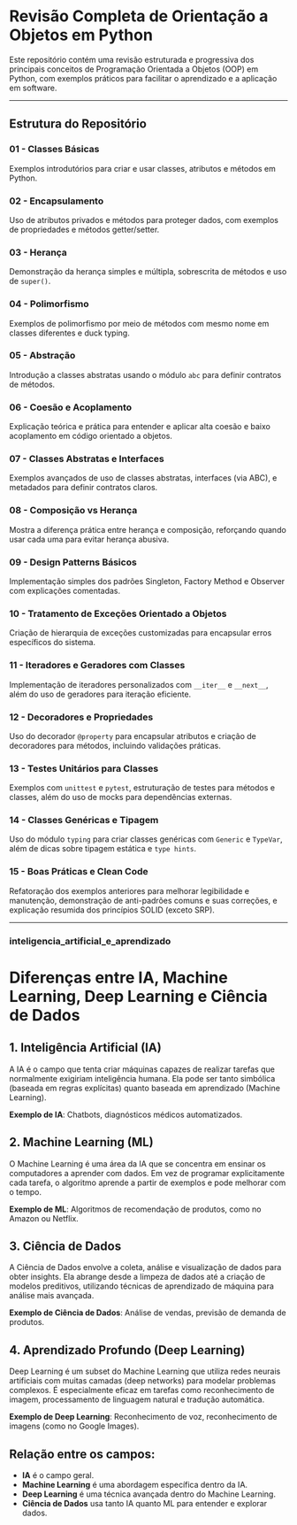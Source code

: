 # Revisão Completa de Orientação a Objetos em Python

Este repositório contém uma revisão estruturada e progressiva dos principais conceitos de Programação Orientada a Objetos (OOP) em Python, com exemplos práticos para facilitar o aprendizado e a aplicação em software.

---

## Estrutura do Repositório

### 01 - Classes Básicas  
Exemplos introdutórios para criar e usar classes, atributos e métodos em Python.

### 02 - Encapsulamento  
Uso de atributos privados e métodos para proteger dados, com exemplos de propriedades e métodos getter/setter.

### 03 - Herança  
Demonstração da herança simples e múltipla, sobrescrita de métodos e uso de `super()`.

### 04 - Polimorfismo  
Exemplos de polimorfismo por meio de métodos com mesmo nome em classes diferentes e duck typing.

### 05 - Abstração  
Introdução a classes abstratas usando o módulo `abc` para definir contratos de métodos.

### 06 - Coesão e Acoplamento  
Explicação teórica e prática para entender e aplicar alta coesão e baixo acoplamento em código orientado a objetos.

### 07 - Classes Abstratas e Interfaces  
Exemplos avançados de uso de classes abstratas, interfaces (via ABC), e metadados para definir contratos claros.

### 08 - Composição vs Herança  
Mostra a diferença prática entre herança e composição, reforçando quando usar cada uma para evitar herança abusiva.

### 09 - Design Patterns Básicos  
Implementação simples dos padrões Singleton, Factory Method e Observer com explicações comentadas.

### 10 - Tratamento de Exceções Orientado a Objetos  
Criação de hierarquia de exceções customizadas para encapsular erros específicos do sistema.

### 11 - Iteradores e Geradores com Classes  
Implementação de iteradores personalizados com `__iter__` e `__next__`, além do uso de geradores para iteração eficiente.

### 12 - Decoradores e Propriedades  
Uso do decorador `@property` para encapsular atributos e criação de decoradores para métodos, incluindo validações práticas.

### 13 - Testes Unitários para Classes  
Exemplos com `unittest` e `pytest`, estruturação de testes para métodos e classes, além do uso de mocks para dependências externas.

### 14 - Classes Genéricas e Tipagem  
Uso do módulo `typing` para criar classes genéricas com `Generic` e `TypeVar`, além de dicas sobre tipagem estática e `type hints`.

### 15 - Boas Práticas e Clean Code  
Refatoração dos exemplos anteriores para melhorar legibilidade e manutenção, demonstração de anti-padrões comuns e suas correções, e explicação resumida dos princípios SOLID (exceto SRP).

---

### inteligencia_artificial_e_aprendizado

# Diferenças entre IA, Machine Learning, Deep Learning e Ciência de Dados

## 1. Inteligência Artificial (IA)
A IA é o campo que tenta criar máquinas capazes de realizar tarefas que normalmente exigiriam inteligência humana. Ela pode ser tanto simbólica (baseada em regras explícitas) quanto baseada em aprendizado (Machine Learning).

**Exemplo de IA**: Chatbots, diagnósticos médicos automatizados.

## 2. Machine Learning (ML)
O Machine Learning é uma área da IA que se concentra em ensinar os computadores a aprender com dados. Em vez de programar explicitamente cada tarefa, o algoritmo aprende a partir de exemplos e pode melhorar com o tempo.

**Exemplo de ML**: Algoritmos de recomendação de produtos, como no Amazon ou Netflix.

## 3. Ciência de Dados
A Ciência de Dados envolve a coleta, análise e visualização de dados para obter insights. Ela abrange desde a limpeza de dados até a criação de modelos preditivos, utilizando técnicas de aprendizado de máquina para análise mais avançada.

**Exemplo de Ciência de Dados**: Análise de vendas, previsão de demanda de produtos.

## 4. Aprendizado Profundo (Deep Learning)
Deep Learning é um subset do Machine Learning que utiliza redes neurais artificiais com muitas camadas (deep networks) para modelar problemas complexos. É especialmente eficaz em tarefas como reconhecimento de imagem, processamento de linguagem natural e tradução automática.

**Exemplo de Deep Learning**: Reconhecimento de voz, reconhecimento de imagens (como no Google Images).

## Relação entre os campos:
- **IA** é o campo geral.
- **Machine Learning** é uma abordagem específica dentro da IA.
- **Deep Learning** é uma técnica avançada dentro do Machine Learning.
- **Ciência de Dados** usa tanto IA quanto ML para entender e explorar dados.
